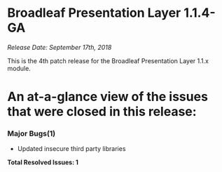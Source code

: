 # Broadleaf Presentation Layer 1.1.4-GA

_Release Date: September 17th, 2018_

This is the 4th patch release for the Broadleaf Presentation Layer 1.1.x module.


# An at-a-glance view of the issues that were closed in this release:

### Major Bugs(1)
- Updated insecure third party libraries


**Total Resolved Issues: 1**

